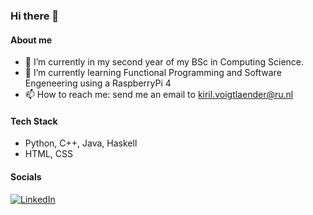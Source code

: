 ### Hi there 👋
#### About me

- 🔭 I’m currently in my second year of my BSc in Computing Science.
- 🌱 I’m currently learning Functional Programming and Software Engeneering using a RaspberryPi 4
- 📫 How to reach me: send me an email to kiril.voigtlaender@ru.nl

#### Tech Stack
* Python, C++, Java, Haskell
* HTML, CSS

#### Socials
<a rel="nofollow noopener noreferrer" target="_blank" href="https://www.linkedin.com/in/kiril-voigtl%C3%A4nder-04217829a/">
  <img src="https://img.shields.io/badge/LinkedIn-0077B5?style=for-the-badge&logo=linkedin&logoColor=white" alt="LinkedIn"></a>
